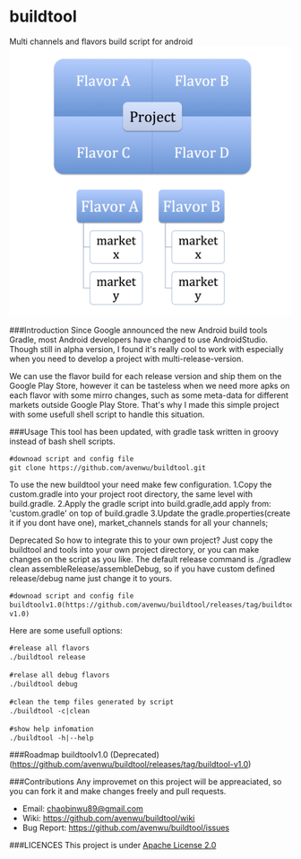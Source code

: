 buildtool
=========

Multi channels and flavors build script for android
![Screenshot](https://github.com/avenwu/buildtool/raw/master/buildtool.png)

###Introduction
Since Google announced the new Android build tools Gradle, most Android developers have changed to use AndroidStudio. Though still in alpha version, I found it's really cool to work with especially when you need to develop a project with multi-release-version.

We can use the flavor build for each release version and ship them on the Google Play Store, however it can be tasteless when we need more apks on each flavor with some mirro changes, such as some meta-data for different markets outside Google Play Store. That's why I made this simple project with some usefull shell script to handle this situation.

###Usage
This tool has been updated, with gradle task written in groovy instead of bash shell scripts.

	#downoad script and config file
	git clone https://github.com/avenwu/buildtool.git

To use the new buildtool your need make few configuration.
1.Copy the custom.gradle into your project root directory, the same level with build.gradle.
2.Apply the gradle script into build.gradle,add  apply from: 'custom.gradle' on top of build.gradle
3.Update the gradle.properties(create it if you dont have one), market_channels stands for all your channels;

Deprecated
So how to integrate this to your own project? Just copy the buildtool and tools into your own project directory, or you can make changes on the script as you like.
The default release command is ./gradlew clean assembleRelease/assembleDebug, so if you have custom defined release/debug name just change it to yours.

	#downoad script and config file
	buildtoolv1.0(https://github.com/avenwu/buildtool/releases/tag/buildtool-v1.0)

Here are some usefull options:

	#release all flavors
	./buildtool release
	
	#relase all debug flavors
	./buildtool debug

	#clean the temp files generated by script
	./buildtool -c|clean

	#show help infomation
	./buildtool -h|--help
###Roadmap
buildtoolv1.0 (Deprecated)(https://github.com/avenwu/buildtool/releases/tag/buildtool-v1.0)

###Contributions
Any improvemet on this project will be appreaciated, so you can fork it and make changes freely and pull requests.

* Email:  <chaobinwu89@gmail.com>
* Wiki: <https://github.com/avenwu/buildtool/wiki>
* Bug Report: <https://github.com/avenwu/buildtool/issues>

###LICENCES
This project is under [Apache License 2.0](http://www.apache.org/licenses/LICENSE-2.0)
